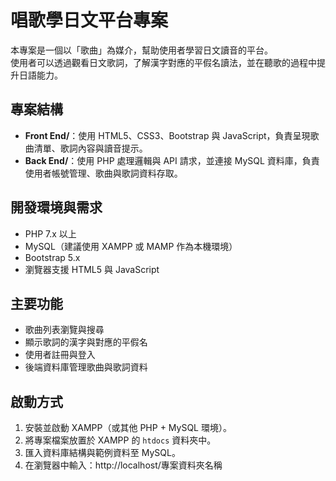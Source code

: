 # 唱歌學日文平台專案

本專案是一個以「歌曲」為媒介，幫助使用者學習日文讀音的平台。  
使用者可以透過觀看日文歌詞，了解漢字對應的平假名讀法，並在聽歌的過程中提升日語能力。

## 專案結構
- **Front End/**：使用 HTML5、CSS3、Bootstrap 與 JavaScript，負責呈現歌曲清單、歌詞內容與讀音提示。
- **Back End/**：使用 PHP 處理邏輯與 API 請求，並連接 MySQL 資料庫，負責使用者帳號管理、歌曲與歌詞資料存取。

## 開發環境與需求
- PHP 7.x 以上
- MySQL（建議使用 XAMPP 或 MAMP 作為本機環境）
- Bootstrap 5.x
- 瀏覽器支援 HTML5 與 JavaScript

## 主要功能
- 歌曲列表瀏覽與搜尋
- 顯示歌詞的漢字與對應的平假名
- 使用者註冊與登入
- 後端資料庫管理歌曲與歌詞資料

## 啟動方式
1. 安裝並啟動 XAMPP（或其他 PHP + MySQL 環境）。
2. 將專案檔案放置於 XAMPP 的 `htdocs` 資料夾中。
3. 匯入資料庫結構與範例資料至 MySQL。
4. 在瀏覽器中輸入：http://localhost/專案資料夾名稱
